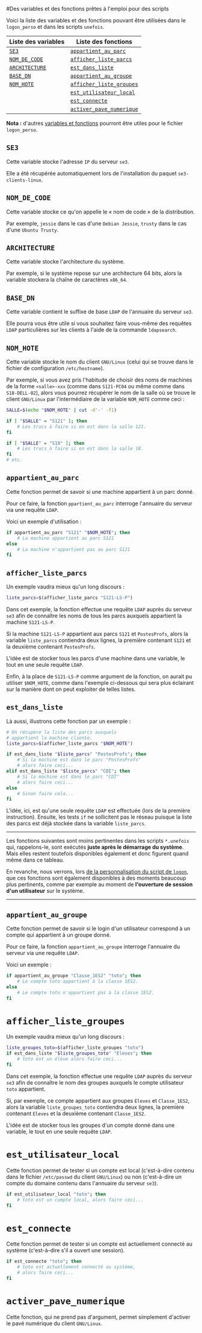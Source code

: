 #Des variables et des fonctions prêtes à l'emploi pour des scripts

Voici la liste des variables et des fonctions pouvant être utilisées dans le `logon_perso` et dans les scripts `unefois`.

 **Liste des variables**           | **Liste des fonctions**
-----------------------------------|-------------------------------------------------------
  [`SE3`](#se3)                    |  [`appartient_au_parc`](#appartient_au_parc)
  [`NOM_DE_CODE`](#nom_de_code)    |  [`afficher_liste_parcs`](#afficher_liste_parcs)
  [`ARCHITECTURE`](#architecture)  |  [`est_dans_liste`](#est_dans_liste)
  [`BASE_DN`](#base_dn)            |  [`appartient_au_groupe`](#appartient_au_groupe)
  [`NOM_HOTE`](#nom_hote)          |  [`afficher_liste_groupes`](#afficher_liste_groupes)
                                   |  [`est_utilisateur_local`](#est_utilisateur_local)
                                   |  [`est_connecte`](#est_connecte)
                                   |  [`activer_pave_numerique`](#activer_pave_numerique)

**Nota :** d'autres [variables et fonctions](variables_fonctions_logon.md#quelques-variables-et-fonctions-prêtes-à-lemploi-pour-personnaliser-le-script-de-logon) pourront être utiles pour le fichier `logon_perso`.


## `SE3`

Cette variable stocke l'adresse `IP` du serveur `se3`.

Elle a été récupérée automatiquement lors de l'installation du paquet `se3-clients-linux`.


## `NOM_DE_CODE`

Cette variable stocke ce qu'on appelle le « nom de code » de la distribution.

Par exemple, `jessie` dans le cas d'une `Debian Jessie`, `trusty` dans le cas d'une `Ubuntu Trusty`.


## `ARCHITECTURE`

Cette variable stocke l'architecture du système.

Par exemple, si le système repose sur une architecture 64 bits, alors la variable stockera la chaîne de caractères `x86_64`.


## `BASE_DN`

Cette variable contient le suffixe de base `LDAP` de l'annuaire du serveur `se3`.

Elle pourra vous être utile si vous souhaitez faire vous-même des requêtes `LDAP` particulières sur les clients à l'aide de la commande `ldapsearch`.


## `NOM_HOTE`

Cette variable stocke le nom du client `GNU/Linux` (celui qui se trouve dans le fichier de configuration `/etc/hostname`).

Par exemple, si vous avez pris l'habitude de choisir des noms de machines de la forme `<salle>-xxx` (comme dans `S121-PC04` ou même comme dans `S18-DELL-02`), alors vous pourrez récupérer le nom de la salle où se trouve le client `GNU/Linux` par l'intermédiaire de la variable `NOM_HOTE` comme ceci :
```sh
SALLE=$(echo "$NOM_HOTE" | cut -d'-' -f1)

if [ "$SALLE" = "S121" ]; then
    # Les trucs à faire si on est dans la salle 121.
fi

if [ "$SALLE" = "S18" ]; then
    # Les trucs à faire si on est dans la salle 18.
fi
# etc.
```


## `appartient_au_parc`

Cette fonction permet de savoir si une machine appartient à un parc donné.

Pour ce faire, la fonction `ppartient_au_parc` interroge l'annuaire du serveur via une requête `LDAP`.

Voici un exemple d'utilisation :
```sh
if appartient_au_parc "S121" "$NOM_HOTE"; then
    # La machine appartient au parc S121
else
    # La machine n'appartient pas au parc S121
fi
```


## `afficher_liste_parcs`

Un exemple vaudra mieux qu'un long discours :
```sh
liste_parcs=$(afficher_liste_parcs "S121-LS-P")
```

Dans cet exemple, la fonction effectue une requête `LDAP` auprès du serveur `se3` afin de connaître les noms de tous les parcs auxquels appartient la machine `S121-LS-P`.

Si la machine `S121-LS-P` appartient aux parcs `S121` et `PostesProfs`, alors la variable `liste_parcs` contiendra deux lignes, la première contenant `S121` et la deuxième contenant `PostesProfs`.

L'idée est de stocker tous les parcs d'une machine dans une variable, le tout en une seule requête `LDAP`.

Enfin, à la place de `S121-LS-P` comme argument de la fonction, on aurait pu utiliser `$NOM_HOTE`, comme dans l'exemple ci-dessous qui sera plus éclairant sur la manière dont on peut exploiter de telles listes.


## `est_dans_liste`

Là aussi, illustrons cette fonction par un exemple :
```sh
# On récupère la liste des parcs auxquels
# appartient la machine cliente.
liste_parcs=$(afficher_liste_parcs "$NOM_HOTE")

if est_dans_liste "$liste_parcs" "PostesProfs"; then
    # Si la machine est dans le parc "PostesProfs"
    # alors faire ceci...
elif est_dans_liste "$liste_parcs" "CDI"; then
    # Si la machine est dans le parc "CDI"
    # alors faire ceci...
else
    # Sinon faire cela...
fi
```

L'idée, ici, est qu'une seule requête `LDAP` est effectuée (lors de la première instruction). Ensuite, les tests `if` ne sollicitent pas le réseau puisque la liste des parcs est déjà stockée dans la variable `liste_parcs`.


----

Les fonctions suivantes sont moins pertinentes dans les scripts `*.unefois` qui, rappelons-le, sont exécutés **juste après le démarrage du système**. Mais elles restent toutefois disponibles également et donc figurent quand même dans ce tableau.

En revanche, nous verrons, lors [de la personnalisation du script de `logon`](script_logon.md#personnaliser-le-script-de-logon), que ces fonctions sont également disponibles à des moments beaucoup plus pertinents, comme par exemple au moment de **l'ouverture de session d'un utilisateur** sur le système.

----


## `appartient_au_groupe`

Cette fonction permet de savoir si le login d'un utilisateur correspond à un compte qui appartient à un groupe donné.

Pour ce faire, la fonction `appartient_au_groupe` interroge l'annuaire du serveur via une requête `LDAP`.

Voici un exemple :
```sh
if appartient_au_groupe "Classe_1ES2" "toto"; then
    # Le compte toto appartient à la classe 1ES2.
else
    # Le compte toto n'appartient pas à la classe 1ES2.
fi
```


# `afficher_liste_groupes`

Un exemple vaudra mieux qu'un long discours :
```sh
liste_groupes_toto=$(afficher_liste_groupes "toto")
if est_dans_liste "$liste_groupes_toto" "Eleves"; then
    # toto est un élève alors faire ceci...
fi
```

Dans cet exemple, la fonction effectue une requête `LDAP` auprès du serveur `se3` afin de connaître le nom des groupes auxquels le compte utilisateur `toto` appartient.

Si, par exemple, ce compte appartient aux groupes `Eleves` et `Classe_1ES2`, alors la variable `liste_groupes_toto` contiendra deux lignes, la première contenant `Eleves` et la deuxième contenant `Classe_1ES2`.

L'idée est de stocker tous les groupes d'un compte donné dans une variable, le tout en une seule requête `LDAP`.


# `est_utilisateur_local`

Cette fonction permet de tester si un compte est local (c'est-à-dire contenu dans le fichier `/etc/passwd` du client `GNU/Linux`) ou non (c'est-à-dire un compte du domaine contenu dans l'annuaire du serveur `se3`).

```sh
if est_utilisateur_local "toto"; then
    # toto est un compte local, alors faire ceci...
fi
```

# `est_connecte`

Cette fonction permet de tester si un compte est actuellement connecté au système (c'est-à-dire s'il a ouvert une session).

```sh
if est_connecte "toto"; then
    # toto est actuellement connecté au système,
    # alors faire ceci...
fi
```

# `activer_pave_numerique`

Cette fonction, qui ne prend pas d'argument, permet simplement d'activer le pavé numérique du client `GNU/Linux`.

